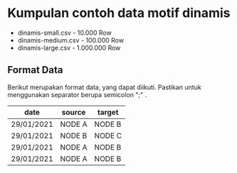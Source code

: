# Kumpulan contoh data motif dinamis

* dinamis-small.csv - 10.000 Row
* dinamis-medium.csv - 100.000 Row
* dinamis-large.csv - 1.000.000 Row

## Format Data

Berikut merupakan format data, yang dapat diikuti. Pastikan untuk menggunakan separator berupa semicolon ";" .

date | source | target 
--- | --- | --- 
29/01/2021 | NODE A | NODE B 
29/01/2021 | NODE B | NODE C 
29/01/2021 | NODE A | NODE B 
29/01/2021 | NODE A | NODE B 

